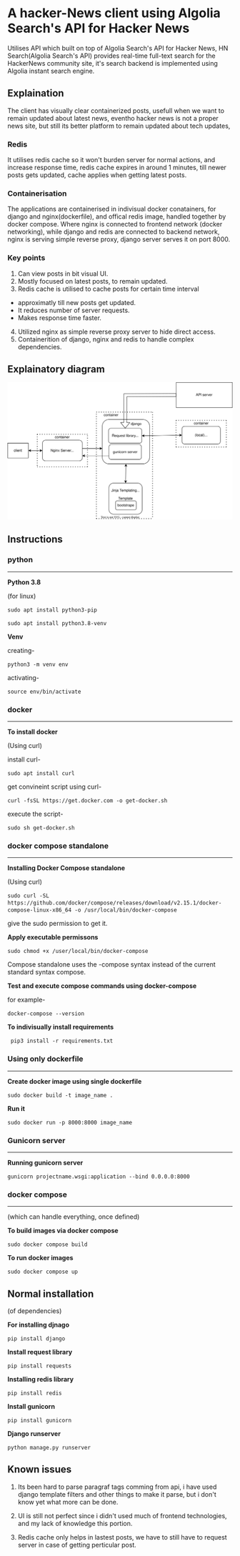 # A hacker-News client using Algolia Search's API for Hacker News

Utilises API which built on top of Algolia Search's API for Hacker News,
HN Search(Algolia Search's API) provides real-time full-text search for the HackerNews 
community site, it's search backend is implemented using Algolia instant search engine.

## Explaination

The client has visually clear containerized posts, usefull when we want to remain updated
about latest news, eventho hacker news is not a proper news site, but still its better
platform to remain updated about tech updates, 

### Redis

It utilises redis cache so it won't burden server for normal actions,
and increase response time, redis cache expires in around 1 minutes, till
newer posts gets updated, cache applies when getting latest posts.

### Containerisation

The applications are containerised in indivisual docker conatainers,
for django and nginx(dockerfile), and offical redis image, handled
together by docker compose. 
    Where nginx is connected to frontend network (docker networking), 
while django and redis are connected to backend network, nginx is 
serving simple reverse proxy, django server serves it on port 8000. 

### Key points

1. Can view posts in bit visual UI.
2. Mostly focused on latest posts, to remain updated.
3. Redis cache is utilised to cache posts for certain time interval 
- approximatly till new posts get updated.
- It reduces number of server requests.
- Makes response time faster.
4. Utilized nginx as simple reverse proxy server to hide direct access.
5. Containerition of django, nginx and redis to handle complex dependencies.

## Explainatory diagram

![Diagram.svg](./Diagram.svg)

## Instructions 

### python
---

**Python 3.8**

(for linux)
```
sudo apt install python3-pip
```
```
sudo apt install python3.8-venv
```

**Venv**

creating-
```
python3 -m venv env
```
activating-
```
source env/bin/activate
```
### docker
---

**To install docker**

(Using curl)

install curl-
```
sudo apt install curl
```
get convineint script using curl-
```
curl -fsSL https://get.docker.com -o get-docker.sh
```
execute the script-
```
sudo sh get-docker.sh
```
### docker compose standalone
---

**Installing Docker Compose standalone**

(Using curl)
```
sudo curl -SL https://github.com/docker/compose/releases/download/v2.15.1/docker-compose-linux-x86_64 -o /usr/local/bin/docker-compose
```
give the sudo permission to get it.

**Apply executable permissons**
```
sudo chmod +x /user/local/bin/docker-compose
```
Compose standalone uses the -compose syntax instead of 
the current standard syntax compose.

**Test and execute compose commands using docker-compose**

for example-
```
docker-compose --version
```

**To indivisually  install requirements**
```
 pip3 install -r requirements.txt
```
### Using only dockerfile
---

**Create docker image using single dockerfile**
```
sudo docker build -t image_name .
```
**Run it**
```
sudo docker run -p 8000:8000 image_name
```

### Gunicorn server
---

**Running gunicorn server**
```
gunicorn projectname.wsgi:application --bind 0.0.0.0:8000 
```

### docker compose
---

(which can handle everything, once defined)

**To build images via docker compose**
```
sudo docker compose build
```
**To run docker images**
```
sudo docker compose up
```

## Normal installation

(of dependencies)

**For installing djnago**
```
pip install django
```
**Install request library**
```
pip install requests
```
**Installing redis library**
```
pip install redis
```
**Install gunicorn**
```
pip install gunicorn
```
**Django runserver**
```
python manage.py runserver
```

## Known issues

1. Its been hard to parse paragraf tags comming from api, i have used django 
template filters and other things to make it parse, but i don't know yet
what more can be done.

2. UI is still not perfect since i didn't used much of frontend technologies,
and my lack of knowledge this portion.

3. Redis cache only helps in lastest posts, we have to still have to
request server in case of getting perticular post.